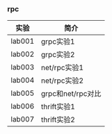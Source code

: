 ### rpc

|实验|简介|
|---|---|
|lab001|grpc实验1|
|lab002|grpc实验2|
|lab003|net/rpc实验1|
|lab004|net/rpc实验2|
|lab005|grpc和net/rpc对比|
|lab006|thrift实验1|
|lab007|thrift实验2|